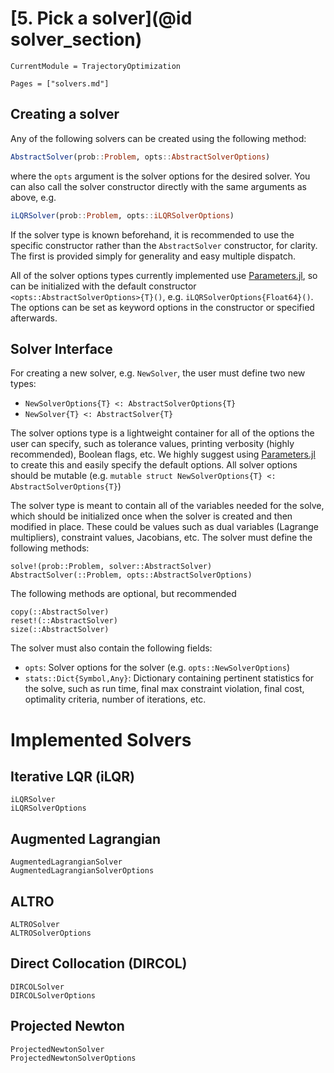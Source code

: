 # [5. Pick a solver](@id solver_section)
```@meta
CurrentModule = TrajectoryOptimization
```

```@contents
Pages = ["solvers.md"]
```

## Creating a solver
Any of the following solvers can be created using the following method:

```julia
AbstractSolver(prob::Problem, opts::AbstractSolverOptions)
```
where the `opts` argument is the solver options for the desired solver. You can also call the solver constructor directly with the same arguments as above, e.g.
```julia
iLQRSolver(prob::Problem, opts::iLQRSolverOptions)
```
If the solver type is known beforehand, it is recommended to use the specific constructor rather than the `AbstractSolver` constructor, for clarity. The first is provided simply for generality and easy multiple dispatch.

All of the solver options types currently implemented use [Parameters.jl](https://github.com/mauro3/Parameters.jl), so can be initialized with the default constructor `<opts::AbstractSolverOptions>{T}()`, e.g. `iLQRSolverOptions{Float64}()`. The options can be set as keyword options in the constructor or specified afterwards.


## Solver Interface
For creating a new solver, e.g. `NewSolver`, the user must define two new types:
* `NewSolverOptions{T} <: AbstractSolverOptions{T}`
* `NewSolver{T} <: AbstractSolver{T}`

The solver options type is a lightweight container for all of the options the user can specify, such as tolerance values, printing verbosity (highly recommended), Boolean flags, etc. We highly suggest using [Parameters.jl](https://github.com/mauro3/Parameters.jl) to create this and easily specify the default options. All solver options should be mutable (e.g. `mutable struct NewSolverOptions{T} <: AbstractSolverOptions{T}`)

The solver type is meant to contain all of the variables needed for the solve, which should be initialized once when the solver is created and then modified in place. These could be values such as dual variables (Lagrange multipliers), constraint values, Jacobians, etc. The solver must define the following methods:

```@docs
solve!(prob::Problem, solver::AbstractSolver)
AbstractSolver(::Problem, opts::AbstractSolverOptions)
```
The following methods are optional, but recommended
```@docs
copy(::AbstractSolver)
reset!(::AbstractSolver)
size(::AbstractSolver)
```

The solver must also contain the following fields:
* `opts`: Solver options for the solver (e.g. `opts::NewSolverOptions`)
* `stats::Dict{Symbol,Any}`: Dictionary containing pertinent statistics for the solve, such as run time, final max constraint violation, final cost, optimality criteria, number of iterations, etc.

# Implemented Solvers
## Iterative LQR (iLQR)
```@docs
iLQRSolver
iLQRSolverOptions
```

## Augmented Lagrangian
```@docs
AugmentedLagrangianSolver
AugmentedLagrangianSolverOptions
```

## ALTRO
```@docs
ALTROSolver
ALTROSolverOptions
```

## Direct Collocation (DIRCOL)
```@docs
DIRCOLSolver
DIRCOLSolverOptions
```

## Projected Newton
```@docs
ProjectedNewtonSolver
ProjectedNewtonSolverOptions
```
